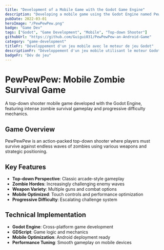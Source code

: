 ```yaml
---
title: "Development of a Mobile Game with the Godot Game Engine"
description: "Developing a mobile game using the Godot Engine named PewPewPew: a top-down shooter where players survive against hordes of zombies."
pubDate: 2022-03-01
heroImage: "/PewPewPew.png"
badge: "Game Dev"
tags: ["Godot", "Game Development", "Mobile", "Top-down Shooter"]
githubUrl: "https://github.com/Guigui031/PewPewPew-an-Android-Game"
category: "game-development"
titleFr: "Développement d'un jeu mobile avec le moteur de jeu Godot"
descriptionFr: "Développement d'un jeu mobile utilisant le moteur Godot nommé PewPewPew : un jeu de tir en vue de dessus où les joueurs survivent contre des hordes de zombies."
badgeFr: "Dév de jeu"
---
```


# PewPewPew: Mobile Zombie Survival Game

A top-down shooter mobile game developed with the Godot Engine, featuring intense zombie survival gameplay and progressive difficulty mechanics.

## Game Overview

PewPewPew is an action-packed top-down shooter where players must survive against endless waves of zombies using various weapons and strategic positioning.

## Key Features

- **Top-down Perspective**: Classic arcade-style gameplay
- **Zombie Hordes**: Increasingly challenging enemy waves
- **Weapon Variety**: Multiple guns and combat options
- **Mobile Optimized**: Touch controls and performance optimization
- **Progressive Difficulty**: Escalating challenge system

## Technical Implementation

- **Godot Engine**: Cross-platform game development
- **GDScript**: Game logic and mechanics
- **Mobile Optimization**: Android deployment ready
- **Performance Tuning**: Smooth gameplay on mobile devices